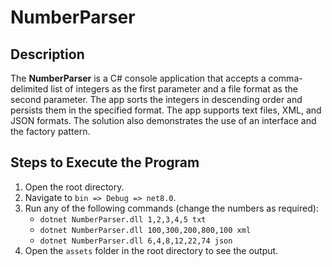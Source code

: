 # NumberParser

## Description

The **NumberParser** is a C# console application that accepts a comma-delimited list of integers as the first parameter and a file format as the second parameter. The app sorts the integers in descending order and persists them in the specified format. The app supports text files, XML, and JSON formats. The solution also demonstrates the use of an interface and the factory pattern.

## Steps to Execute the Program

1. Open the root directory.
2. Navigate to `bin => Debug => net8.0`.
3. Run any of the following commands (change the numbers as required):
    - `dotnet NumberParser.dll 1,2,3,4,5 txt`
    - `dotnet NumberParser.dll 100,300,200,800,100 xml`
    - `dotnet NumberParser.dll 6,4,8,12,22,74 json`
4. Open the `assets` folder in the root directory to see the output.
